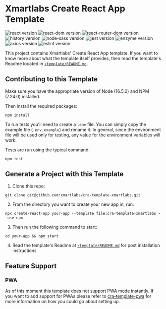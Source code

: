 # Xmartlabs Create React App Template

![react version](https://img.shields.io/badge/react-16.13.1-brightgreen)
![react-dom version](https://img.shields.io/badge/react--dom-16.13.1-brightgreen)
![react-router-dom version](https://img.shields.io/badge/react--router--dom-5.1.2-brightgreen)
![history version](https://img.shields.io/badge/history-4.10.1-brightgreen)
![node-sass version](https://img.shields.io/badge/node--sass-4.14.1-brightgreen)
![jest version](https://img.shields.io/badge/jest-24.9.0-brightgreen)
![enzyme version](https://img.shields.io/badge/enzyme-3.11.0-brightgreen)
![axios version](https://img.shields.io/badge/axios-0.21.1-brightgreen)
![eslint version](https://img.shields.io/badge/eslint-7.2.0-brightgreen)

This project contains Xmartlabs' Create React App template.
If you want to know more about what the template itself provides, then read the template's Readme located in [`/template/README.md`](./template/README.md).

## Contributing to this Template

Make sure you have the appropriate version of Node (16.5.0) and NPM (7.24.0) installed.

Then install the required packages:

```shell
npm install
```

To run tests you'll need to create a `.env` file. You can simply copy the example file (`.env.example`) and rename it. In general, since the environment file will be used only for testing, any value for the environment variables will work.

Tests are run using the typical command:

```shell
npm test
```

## Generate a Project with this Template

1. Clone this repo:

```shell
git clone git@github.com:xmartlabs/cra-template-xmartlabs.git
```

2. From the directory you want to create your new app in, run:

```shell
npx create-react-app your-app --template file:cra-template-xmartlabs --use-npm
```

3. Then run the following command to start:

```shell
cd your-app && npm start
```

4. Read the template's Readme at [`/template/README.md`](./template/README.md) for post installation instructions

## Feature Support

### PWA

As of this moment this template does not support PWA mode instantly. If you want to add support for PWAs please refer to [cra-template-pwa](https://github.com/cra-template/pwa/tree/master/packages/cra-template-pwa-typescript) for more information on how you could go about setting up.
